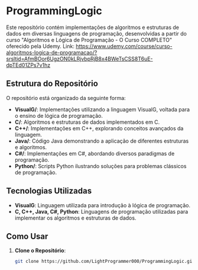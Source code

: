 # ProgrammingLogic

Este repositório contém implementações de algoritmos e estruturas de dados em diversas linguagens de programação, desenvolvidas a partir do curso "Algoritmos e Lógica de Programação - O Curso COMPLETO" oferecido pela Udemy.
Link: https://www.udemy.com/course/curso-algoritmos-logica-de-programacao/?srsltid=AfmBOor6UgzON0kLRjvbpRjB8x4BWeTsCSS8T6uE-dpTEd01ZPs7v1hz

## Estrutura do Repositório

O repositório está organizado da seguinte forma:

- **VisualG/**: Implementações utilizando a linguagem VisualG, voltada para o ensino de lógica de programação.
- **C/**: Algoritmos e estruturas de dados implementados em C.
- **C++/**: Implementações em C++, explorando conceitos avançados da linguagem.
- **Java/**: Código Java demonstrando a aplicação de diferentes estruturas e algoritmos.
- **C#/**: Implementações em C#, abordando diversos paradigmas de programação.
- **Python/**: Scripts Python ilustrando soluções para problemas clássicos de programação.

## Tecnologias Utilizadas

- **VisualG**: Linguagem utilizada para introdução à lógica de programação.
- **C, C++, Java, C#, Python**: Linguagens de programação utilizadas para implementar os algoritmos e estruturas de dados.

## Como Usar

1. **Clone o Repositório**:

   ```bash
   git clone https://github.com/LightProgrammer000/ProgrammingLogic.git


